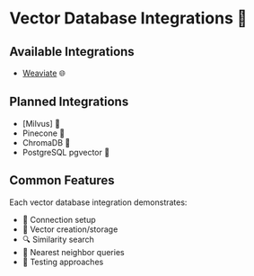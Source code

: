 # Vector Database Integrations 🧬

## Available Integrations
- [Weaviate](weaviate.md) 🌐

## Planned Integrations
- [Milvus] 🚀
- Pinecone 📍
- ChromaDB 🎨
- PostgreSQL pgvector 🐘

## Common Features
Each vector database integration demonstrates:
- 🔌 Connection setup
- 📝 Vector creation/storage
- 🔍 Similarity search
- 🎯 Nearest neighbor queries
- 🧪 Testing approaches